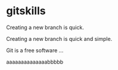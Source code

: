 # gitskills
Creating a new branch is quick.

Creating a new branch is quick and simple.

Git is a free software ...

aaaaaaaaaaaaaabbbbb